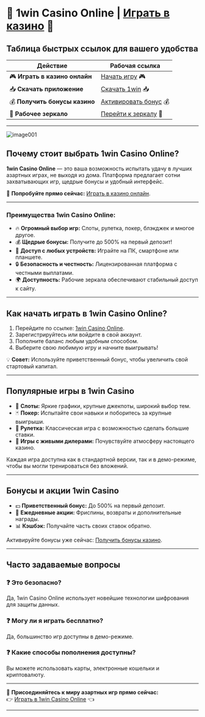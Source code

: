 # 🎰 1win Casino Online | [Играть в казино](https://brandplay.link/6F5VqbyZ) 🎰

## Таблица быстрых ссылок для вашего удобства

| **Действие**                 | **Рабочая ссылка**                   |
|------------------------------|--------------------------------------|
| 🎮 **Играть в казино онлайн** | [Начать игру](https://brandplay.link/6F5VqbyZ) 🎮 |
| 📥 **Скачать приложение**    | [Скачать 1win](https://brandplay.link/6F5VqbyZ) 📥 |
| 💰 **Получить бонусы казино** | [Активировать бонус](https://brandplay.link/6F5VqbyZ) 💰 |
| 🔗 **Рабочее зеркало**        | [Перейти к зеркалу](https://brandplay.link/6F5VqbyZ) 🔗 |

---
![image001](https://github.com/user-attachments/assets/457f352b-86cf-409e-b782-cdfb4da8cfae)

## Почему стоит выбрать 1win Casino Online?

**1win Casino Online** — это ваша возможность испытать удачу в лучших азартных играх, не выходя из дома. Платформа предлагает сотни захватывающих игр, щедрые бонусы и удобный интерфейс.  

🎲 **Попробуйте прямо сейчас:** [Играть в казино онлайн](https://brandplay.link/6F5VqbyZ).  

---

### Преимущества 1win Casino Online:

- 🔥 **Огромный выбор игр:** Слоты, рулетка, покер, блэкджек и многое другое.  
- 💰 **Щедрые бонусы:** Получите до 500% на первый депозит!  
- 📲 **Доступ с любых устройств:** Играйте на ПК, смартфоне или планшете.  
- 🔒 **Безопасность и честность:** Лицензированная платформа с честными выплатами.  
- 🌍 **Доступность:** Рабочие зеркала обеспечивают стабильный доступ к сайту.

---

## Как начать играть в 1win Casino Online?

1. Перейдите по ссылке: [1win Casino Online](https://brandplay.link/6F5VqbyZ).  
2. Зарегистрируйтесь или войдите в свой аккаунт.  
3. Пополните баланс любым удобным способом.  
4. Выберите свою любимую игру и начните выигрывать!  

💡 **Совет:** Используйте приветственный бонус, чтобы увеличить свой стартовый капитал.

---

## Популярные игры в 1win Casino

- 🎰 **Слоты:** Яркие графики, крупные джекпоты, широкий выбор тем.  
- 🃏 **Покер:** Испытайте свои навыки и поборитесь за крупные выигрыши.  
- 🎡 **Рулетка:** Классическая игра с возможностью сделать большие ставки.  
- 🤑 **Игры с живыми дилерами:** Почувствуйте атмосферу настоящего казино.  

Каждая игра доступна как в стандартной версии, так и в демо-режиме, чтобы вы могли тренироваться без вложений.

---

## Бонусы и акции 1win Casino

- 💵 **Приветственный бонус:** До 500% на первый депозит.  
- 🎁 **Ежедневные акции:** Фриспины, возвраты и дополнительные награды.  
- 📊 **Кэшбэк:** Получайте часть своих ставок обратно.  

Активируйте бонусы уже сейчас: [Получить бонусы казино](https://brandplay.link/6F5VqbyZ).  

---

## Часто задаваемые вопросы

### ❓ Это безопасно?  
Да, 1win Casino Online использует новейшие технологии шифрования для защиты данных.  

### ❓ Могу ли я играть бесплатно?  
Да, большинство игр доступны в демо-режиме.  

### ❓ Какие способы пополнения доступны?  
Вы можете использовать карты, электронные кошельки и криптовалюту.

---

🔽 **Присоединяйтесь к миру азартных игр прямо сейчас:**  
👉 [Играть в 1win Casino Online](https://brandplay.link/6F5VqbyZ) 👈  

---


